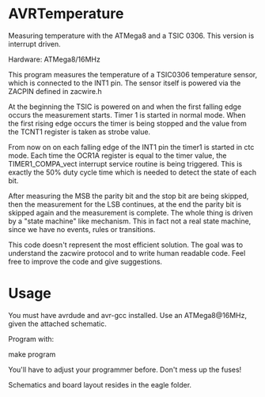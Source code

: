 AVRTemperature
==============================

Measuring temperature with the ATMega8 and a TSIC 0306. This version is interrupt driven.

Hardware: ATMega8/16MHz
 
This program measures the temperature of a TSIC0306 temperature sensor, which is
connected to the INT1 pin. The sensor itself is powered via the ZACPIN defined
in zacwire.h

At the beginning the TSIC is powered on and when the first falling edge occurs the measurement
starts. Timer 1 is started in normal mode. When the first rising edge occurs the timer is being
stopped and the value from the TCNT1 register is taken as strobe value.

From now on on each falling edge of the INT1 pin the timer1 is started in ctc mode. Each time
the OCR1A register is equal to the timer value, the TIMER1_COMPA_vect interrupt service routine
is being triggered. This is exactly the 50% duty cycle time which is needed to detect the state
of each bit.

After measuring the MSB the parity bit and the stop bit are being skipped, then the measurement
for the LSB continues, at the end the parity bit is skipped again and the measurement is complete.
The whole thing is driven by a "state machine" like mechanism. This in fact not a real state machine,
since we have no events, rules or transitions.
 
This code doesn't represent the most efficient solution. The goal was to understand the zacwire protocol
and to write human readable code. Feel free to improve the code and give suggestions.

Usage
==============================
You must have avrdude and avr-gcc installed. Use an ATMega8@16MHz, given the attached schematic.

Program with:

make program

You'll have to adjust your programmer before. Don't mess up the fuses!

Schematics and board layout resides in the eagle folder.   